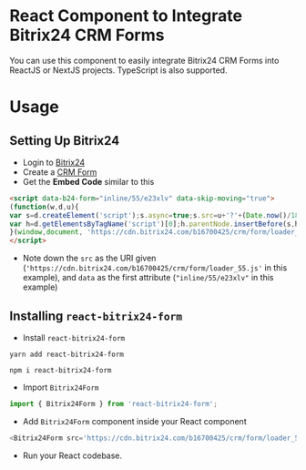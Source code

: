 # React Component to Integrate Bitrix24 CRM Forms
You can use this component to easily integrate Bitrix24 CRM Forms into ReactJS or NextJS projects. TypeScript is also supported.
# Usage
## Setting Up Bitrix24
- Login to [Bitrix24](https://www.bitrix24.net/)
- Create a [CRM Form](https://helpdesk.bitrix24.com/open/17748218/)
- Get the **Embed Code** similar to this
```html
<script data-b24-form="inline/55/e23xlv" data-skip-moving="true">
(function(w,d,u){
var s=d.createElement('script');s.async=true;s.src=u+'?'+(Date.now()/180000|0);
var h=d.getElementsByTagName('script')[0];h.parentNode.insertBefore(s,h);
}(window,document, 'https://cdn.bitrix24.com/b16700425/crm/form/loader_55.js'));
</script>
```
- Note down the `src` as the URI given (`'https://cdn.bitrix24.com/b16700425/crm/form/loader_55.js'` in this example), and `data` as the first attribute (`"inline/55/e23xlv"` in this example)
## Installing `react-bitrix24-form`
- Install `react-bitrix24-form`
```shell
yarn add react-bitrix24-form
```
```shell
npm i react-bitrix24-form
```
- Import `Bitrix24Form`
```typescript
import { Bitrix24Form } from 'react-bitrix24-form';
```
- Add `Bitrix24Form` component inside your React component
```typescript
<Bitrix24Form src='https://cdn.bitrix24.com/b16700425/crm/form/loader_55.js' data="inline/55/e23xlv" />
```
- Run your React codebase. 
